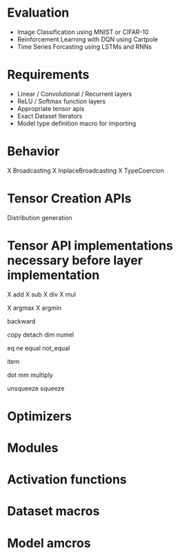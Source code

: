 # Evaluation  
- Image Classification using MNIST or CIFAR-10  
- Reinforcement Learning with DQN using Cartpole  
- Time Series Forcasting using LSTMs and RNNs  
  
# Requirements  
- Linear / Convolutional / Recurrent layers  
- ReLU / Softmax function layers
- Appropriate tensor apis  
- Exact Dataset Iterators  
- Model type definition macro for importing  

# Behavior
X Broadcasting
X InplaceBroadcasting
X TypeCoercion

# Tensor Creation APIs
Distribution generation

# Tensor API implementations necessary before layer implementation
X add
X sub
X div
X mul

X argmax
X argmin

backward

copy
detach
dim
numel

eq
ne
equal
not_equal

item

dot
mm
multiply

unsqueeze
squeeze

# Optimizers

# Modules

# Activation functions

# Dataset macros

# Model amcros
